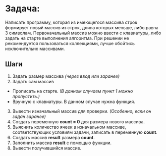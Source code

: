 # Задача: 
Написать программу, которая из имеющегося массива строк формирует новый массив из строк, длина которых меньше, либо равна 3 символам. Первоначальный массив можно ввести с клавиатуры, либо задать на старте выполнения алгоритма. При решении не рекомендуется пользоваться коллекциями, лучше обойтись исключительно массивами.

## Шаги
1. Задать размер массива *(через ввод или заранее)*
2. Задать сам массив
* Прописать на старте. *(В данном случаем пункт 1 можно пропустить.)*
* Вручную с клавиатуры. В данном случае нужна функция.
3. Вывести изначальный массив для проверки. *(Особенно, если он задан заранее)*
4. Создать переменную **count = 0** для размера нового массива.
5. Выяснить количество ячеек в изначальном массиве, соответствующих условиям задачи, записать в переменную **count**.
6. Создать массив **result** размера **count**.
7. Заполнить массив **result** с помощью функции.
8. Вывести получившийся массив.